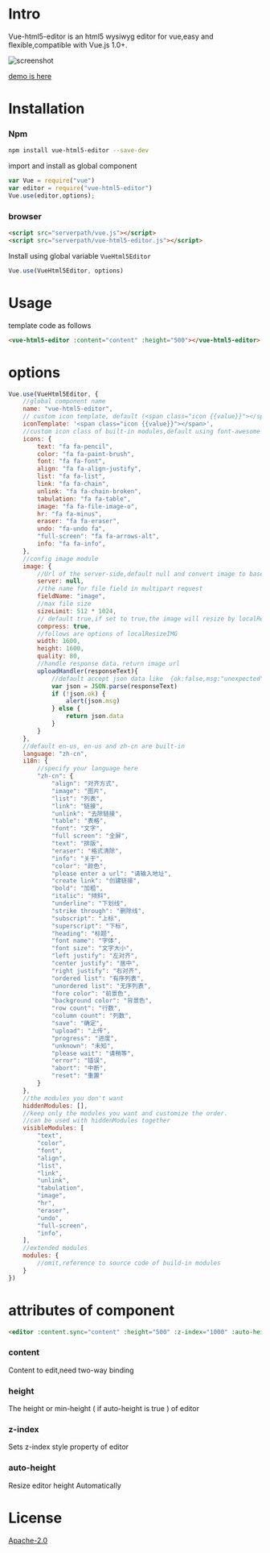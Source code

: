 # Intro

Vue-html5-editor is an html5 wysiwyg editor for vue,easy and flexible,compatible with Vue.js 1.0+.

![screenshot](http://tai.coding.me/vue-html5-editor/editor.png?v=20160912)

[demo is here](http://tai.coding.me/vue-html5-editor)

# Installation

### Npm


```bash
npm install vue-html5-editor --save-dev
```

import and install as global component

```js
var Vue = require("vue")
var editor = require("vue-html5-editor")
Vue.use(editor,options);
```

### browser

```html
<script src="serverpath/vue.js"></script>
<script src="serverpath/vue-html5-editor.js"></script>
```
Install using global variable `VueHtml5Editor`
```js
Vue.use(VueHtml5Editor, options)
```


# Usage

template code as follows

```html
<vue-html5-editor :content="content" :height="500"></vue-html5-editor>
```

# options

```js
Vue.use(VueHtml5Editor, {
    //global component name
    name: "vue-html5-editor",
    // custom icon template, default (<span class="icon {{value}}"></span>)
    iconTemplate: '<span class="icon {{value}}"></span>',
    //custom icon class of built-in modules,default using font-awesome
    icons: {
        text: "fa fa-pencil",
        color: "fa fa-paint-brush",
        font: "fa fa-font",
        align: "fa fa-align-justify",
        list: "fa fa-list",
        link: "fa fa-chain",
        unlink: "fa fa-chain-broken",
        tabulation: "fa fa-table",
        image: "fa fa-file-image-o",
        hr: "fa fa-minus",
        eraser: "fa fa-eraser",
        undo: "fa-undo fa",
        "full-screen": "fa fa-arrows-alt",
        info: "fa fa-info",
    },
    //config image module
    image: {
        //Url of the server-side,default null and convert image to base64
        server: null,
        //the name for file field in multipart request
        fieldName: "image",
        //max file size
        sizeLimit: 512 * 1024,
        // default true,if set to true,the image will resize by localResizeIMG (https://github.com/think2011/localResizeIMG)
        compress: true,
        //follows are options of localResizeIMG
        width: 1600,
        height: 1600,
        quality: 80,
        //handle response data，return image url
        uploadHandler(responseText){
            //default accept json data like  {ok:false,msg:"unexpected"} or {ok:true,data:"image url"}
            var json = JSON.parse(responseText)
            if (!json.ok) {
                alert(json.msg)
            } else {
                return json.data
            }
        }
    },
    //default en-us, en-us and zh-cn are built-in
    language: "zh-cn",
    i18n: {
        //specify your language here
        "zh-cn": {
            "align": "对齐方式",
            "image": "图片",
            "list": "列表",
            "link": "链接",
            "unlink": "去除链接",
            "table": "表格",
            "font": "文字",
            "full screen": "全屏",
            "text": "排版",
            "eraser": "格式清除",
            "info": "关于",
            "color": "颜色",
            "please enter a url": "请输入地址",
            "create link": "创建链接",
            "bold": "加粗",
            "italic": "倾斜",
            "underline": "下划线",
            "strike through": "删除线",
            "subscript": "上标",
            "superscript": "下标",
            "heading": "标题",
            "font name": "字体",
            "font size": "文字大小",
            "left justify": "左对齐",
            "center justify": "居中",
            "right justify": "右对齐",
            "ordered list": "有序列表",
            "unordered list": "无序列表",
            "fore color": "前景色",
            "background color": "背景色",
            "row count": "行数",
            "column count": "列数",
            "save": "确定",
            "upload": "上传",
            "progress": "进度",
            "unknown": "未知",
            "please wait": "请稍等",
            "error": "错误",
            "abort": "中断",
            "reset": "重置"
        }
    },
    //the modules you don't want
    hiddenModules: [],
    //keep only the modules you want and customize the order.
    //can be used with hiddenModules together
    visibleModules: [
        "text",
        "color",
        "font",
        "align",
        "list",
        "link",
        "unlink",
        "tabulation",
        "image",
        "hr",
        "eraser",
        "undo",
        "full-screen",
        "info",
    ],
    //extended modules
    modules: {
        //omit,reference to source code of build-in modules
    }
})
```

# attributes of component

```html
<editor :content.sync="content" :height="500" :z-index="1000" :auto-height="true"></editor>
```

### content

Content to edit,need  two-way binding

### height

The height or min-height ( if auto-height is true ) of editor

### z-index

Sets z-index style property of editor

### auto-height

Resize editor height Automatically

# License
[Apache-2.0](http://opensource.org/licenses/Apache-2.0)
